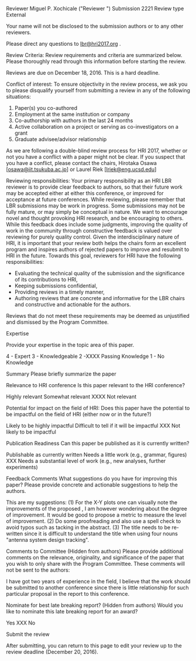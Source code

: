 Reviewer  	Miguel P. Xochicale ("Reviewer ")
Submission	2221
Review type	External

Your name will not be disclosed to the submission authors or to any other reviewers.

Please direct any questions to lbr@hri2017.org .

Review Criteria: Review requirements and criteria are summarized below. Please thoroughly read through this information before starting the review.

Reviews are due on December 18, 2016. This is a hard deadline.

Conflict of interest: To ensure objectivity in the review process, we ask you to please disqualify yourself from submitting a review in any of the following situations:
1. Paper(s) you co-authored
2. Employment at the same institution or company
3. Co-authorship with authors in the last 24 months
4. Active collaboration on a project or serving as co-investigators on a grant
5. Graduate advisee/advisor relationship

As we are following a double-blind review process for HRI 2017, whether or not you have a conflict with a paper might not be clear. If you suspect that you have a conflict, please contact the chairs, Hirotaka Osawa [osawa@iit.tsukuba.ac.jp]
 or Laurel Riek [lriek@eng.ucsd.edu]


Reviewing responsibilities: Your primary responsibility as an HRI LBR reviewer is to provide clear feedback to authors, so that their future work may be accepted either at either this conference, or improved for acceptance at future conferences. While reviewing, please remember that LBR submissions may be work in progress. Some submissions may not be fully mature, or may simply be conceptual in nature. We want to encourage novel and thought provoking HRI research, and be encouraging to others. While this feedback does include some judgments, improving the quality of work in the community through constructive feedback is valued over reviewing for purely quality control. Given the interdisciplinary nature of HRI, it is important that your review both helps the chairs form an excellent program and inspires authors of rejected papers to improve and resubmit to HRI in the future. Towards this goal, reviewers for HRI have the following responsibilities:

* Evaluating the technical quality of the submission and the significance of its contributions to HRI,
* Keeping submissions confidential,
* Providing reviews in a timely manner,
* Authoring reviews that are concrete and informative for the LBR chairs and constructive and actionable for the authors.

Reviews that do not meet these requirements may be deemed as unjustified and dismissed by the Program Committee. 

Expertise

Provide your expertise in the topic area of this paper.

4 - 	Expert
3 - 	Knowledgeable
2 -XXXX 	Passing Knowledge
1 - 	No Knowledge

Summary
Please briefly summarize the paper






Relevance to HRI conference
Is this paper relevant to the HRI conference?

Highly relevant
Somewhat relevant
XXXX Not relevant



Potential for impact on the field of HRI:
Does this paper have the potential to be impactful on the field of HRI (either now or in the future?)

Likely to be highly impactful
Difficult to tell if it will be impactful
XXX Not likely to be impactful



Publication Readiness
Can this paper be published as it is currently written?

Publishable as currently written
 Needs a little work (e.g., grammar, figures)
XXX Needs a substantial level of work (e.g., new analyses, further experiments)


Feedback Comments
What suggestions do you have for improving this paper? Please provide concrete and actionable suggestions to help the authors.

This are my suggestions:
(1) For the X-Y plots one can visually note the improvements of the proposed , I am however wondering about the degree of improvement. It would be good to propose a metric to measure the level of improvement.
(2) Do some proofreading and also use a spell check to avoid typos such as  tacking in the abstract.
(3) The title needs to be re-written since it is difficult to understand the title
when using four nouns "antenna system design tracking".




Comments to Committee (Hidden from authors)
Please provide additional comments on the relevance, originality, and significance of the paper that you wish to only share with the Program Committee. These comments will not be sent to the authors:

I have got two years of experience in the field, I believe
that the work should be submitted to another conference since there is little 
relationship for such particular proposal in the report to this conference.

Nominate for best late breaking report? (Hidden from authors)
Would you like to nominate this late breaking report for an award?

Yes	
XXX No

Submit the review

After submitting, you can return to this page to edit your review up to the review deadline (December 20, 2016).


